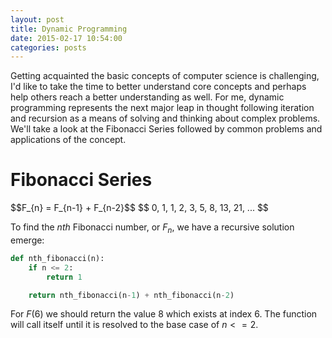 ```yaml
---
layout: post
title: Dynamic Programming
date: 2015-02-17 10:54:00
categories: posts
---
```


Getting acquainted the basic concepts of computer science is challenging, I'd like to take the time to better understand core concepts and perhaps help others reach a better understanding as well. For me, dynamic programming represents the next major leap in thought following iteration and recursion as a means of solving and thinking about complex problems. We'll take a look at the Fibonacci Series followed by common problems and applications of the concept. 

# Fibonacci Series

<script type="text/x-mathjax-config">
  MathJax.Hub.Config({tex2jax: {inlineMath: [['$','$'], ['\\(','\\)']]}});
</script>
<script type="text/javascript"
  src="http://cdn.mathjax.org/mathjax/latest/MathJax.js?config=TeX-AMS-MML_HTMLorMML">
</script>
<p>
  $$F_{n} = F_{n-1} + F_{n-2}$$
  $$ 0, 1, 1, 2, 3, 5, 8, 13, 21, ... $$ 
</p>

To find the $nth$ Fibonacci number, or $F_{n}$, we have a recursive solution emerge:

```python 
def nth_fibonacci(n):
    if n <= 2: 
        return 1

    return nth_fibonacci(n-1) + nth_fibonacci(n-2)
```

For $F(6)$ we should return the value $8$ which exists at index $6$. The function will call itself until it is resolved to the base case of $n<=2$. 


